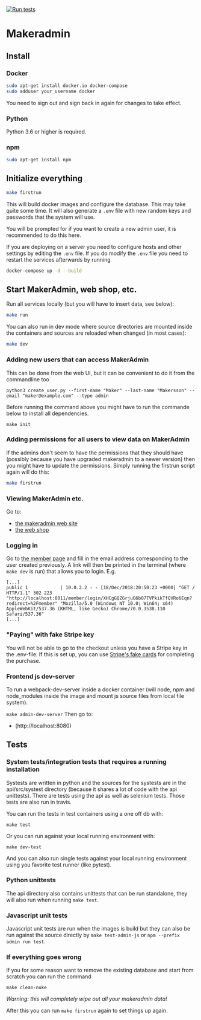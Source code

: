 [![Run tests](https://github.com/makerspace/makeradmin/actions/workflows/test.yml/badge.svg)](https://github.com/makerspace/makeradmin/actions/workflows/test.yml)
# Makeradmin

## Install 

### Docker
```bash
sudo apt-get install docker.io docker-compose
sudo adduser your_username docker
```
You need to sign out and sign back in again for changes to take effect. 

### Python
Python 3.6 or higher is required.

### npm
```bash
sudo apt-get install npm
```

## Initialize everything
```bash
make firstrun
```

This will build docker images and configure the database. This may take quite some time.
It will also generate a `.env` file with new random keys and passwords that the system will use.

You will be prompted for if you want to create a new admin user, it is recommended to do this here.

If you are deploying on a server you need to configure hosts and other settings by editing the `.env` file.
If you do modify the `.env` file you need to restart the services afterwards by running

```bash
docker-compose up -d --build
```

## Start MakerAdmin, web shop, etc.

Run all services locally (but you will have to insert data, see below):
```bash
make run
```

You can also run in dev mode where source directories are mounted inside the containers and sources are 
reloaded when changed (in most cases):

```bash
make dev
```

### Adding new users that can access MakerAdmin
This can be done from the web UI, but it can be convenient to do it from the commandline too
```
python3 create_user.py --first-name "Maker" --last-name "Makersson" --email "maker@example.com" --type admin
```

Before running the command above you might have to run the commande below to install all dependencies. 
```
make init
```

### Adding permissions for all users to view data on MakerAdmin

If the admins don't seem to have the permissions that they should have (possibly because you have upgraded makeradmin to a newer version)
then you might have to update the permissions. Simply running the firstrun script again will do this:

```bash
make firstrun
```

### Viewing MakerAdmin etc.
Go to:
* [the makeradmin web site](http://localhost:8009)
* [the web shop](http://localhost:8011/shop)

### Logging in
Go to [the member page](http://localhost:8011/member) and fill in the email address corresponding to the user created previously. A link will then be printed in the terminal (where `make dev` is run) that allows you to login. E.g.

```
[...]
public_1            | 10.0.2.2 - - [18/Dec/2018:20:50:23 +0000] "GET / HTTP/1.1" 302 223 "http://localhost:8011/member/login/XHCgGQZGrjuG6bO7TVPkikTfQVRo6Eqn?redirect=%2Fmember" "Mozilla/5.0 (Windows NT 10.0; Win64; x64) AppleWebKit/537.36 (KHTML, like Gecko) Chrome/70.0.3538.110 Safari/537.36"
[...]
```

### "Paying" with fake Stripe key
You will not be able to go to the checkout unless you have a Stripe key in the .env-file. If this is set up, you can use [Stripe's fake cards](https://stripe.com/docs/testing#cards) for completing the purchase.

### Frontend js dev-server
To run a webpack-dev-server inside a docker container (will node, npm
and node_modules inside the image and mount js source files from local
file system).

```make admin-dev-server```
Then go to:
* (http://localhost:8080)

## Tests

### System tests/integration tests that requires a running installation

Systests are written in python and the sources for the systests are in the api/src/systest directory (because it shares a lot of code with the api unittests). There are 
tests using the api as well as selenium tests. Those tests are also run in travis.

You can run the tests in test containers using a one off db with:
```
make test
```

Or you can run against your local running environment with:
```
make dev-test
```

And you can also run single tests against your local running environment using you favorite test
runner (like pytest).

### Python unittests

The api directory also contains unittests that can be run standalone, they will also run when running ```make test```.

### Javascript unit tests

Javascript unit tests are run when the images is build but they can also be run against the source directly
by ```make test-admin-js``` or ```npm --prefix admin run test```.


### If everything goes wrong

If you for some reason want to remove the existing database and start from scratch you can run the command
```
make clean-nuke
```

*Warning: this will completely wipe out all your makeradmin data!*

After this you can run `make firstrun` again to set things up again.
